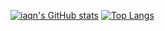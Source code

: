 [![iaqn's GitHub stats](https://github-readme-stats.vercel.app/apiiaqn=anuraghazra)](https://github.com/iaqn/github-readme-stats)
[![Top Langs](https://github-readme-stats.vercel.app/api/top-langs/iaqn=anuraghazra&layout=compact)](https://github.com/iaqn/github-readme-stats)